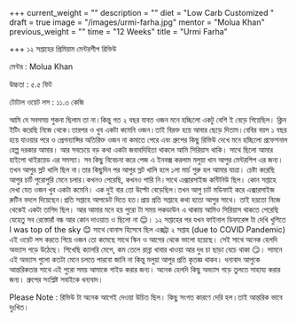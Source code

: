 +++
current_weight = ""
description = ""
diet = "Low Carb Customized "
draft = true
image = "/images/urmi-farha.jpg"
mentor = "Molua Khan"
previous_weight = ""
time = "12 Weeks"
title = "Urmi Farha"

+++
১২ সপ্তাহের প্রিমিয়াম মেন্টরশীপ রিভিউ

মেন্টর : Molua Khan

উচ্চতা : ৫.৫ ফিট

টোটাল ওয়েট লস : ১১.৩ কেজি

আমি যে সবসময় শুকনা ছিলাম তা না।কিন্তু গত ২ বছর যাবত ওজন মনে হচ্ছিলো একটু বেশি ই বেড়ে গিয়েছিল। ক্লিন ইটিং করেছি নিজে থেকে।তারপর ও খুব একটা কমেনি ওজন।তাই বিরক্ত হয়ে আবার ছেড়ে দিতাম।বেবির বয়স ১ বছর হয়ে যাওয়ার পরে ও প্রেগন্যান্সির অতিরিক্ত ওজন না কমাতে পেরে এবং গ্রুপের কিছু রিভিউ দেখে মনে হচ্ছিলো প্রফেশনাল হেল্প দরকার আমার। আর সবচেয়ে বড় কথা একটা জবাবদিহিতা থাকলে আমি সিরিয়াস থাকি। সাথে ছিলো আমার হাইপো থাইরয়েড এর সমস্যা। সব কিছু বিবেচনা করে পেজ এ ইনবক্স করলাম মলুয়া খান আপুর মেন্টরশিপ এর জন্য। তখন আপুর স্লট খালি ছিল না।তার কিছুদিন পর আপুর স্লট খালি হলে ১লা মার্চ শুরু হল আমার যাত্রা। চেষ্টা করেছি আপুর চার্ট পুরোপুরি মেনে চলার।কখনও পেরেছি, কখনও পারি নি।সাথে এক্সারসাইজ কন্টিনিউ ছিল। কোন সপ্তাহে দেখা যেত ওজন খুব একটা কমেনি। এক দুই বার তো উল্টো বেড়েছিল।তখন আপু চাট মডিফাই করে এক্সারসাইজ রুটিন বদলে দিয়েছেন।প্রতি সপ্তাহে আপডেট দিতে হত।প্রায় প্রতি সপ্তাহে কথা হতো আপুর সাথে। তাই হয়তো নিজে থেকেই একটা তাগিদ ছিল। আর আমার মনে হয় পুরো টা সময় লকডাউন এ থাকায় আমিও সিরিয়াস থাকতে পেরেছি যেহেতু সব রেস্তোরাঁ বন্ধ আর কোন দাওয়াত ও ছিলো না 😌। ১২ সপ্তাহের পর যখন ফাইনাল ডিফারেন্স টা দেখি খুশিতে I was top of the sky 😊 সাথে বোনাস হিসেবে ছিল এক্সট্রা ২ সপ্তাহ (due to COVID Pandemic) এই ওয়েট লস করতে গিয়ে ওজন তো কমেছে সাথে স্কিন ও আগের থেকে ভালো হয়েছে। সেই সাথে অনেক হেলদি অভ্যাস গড়ে উঠেছে। শিখেছি ক্যালরি মেপে, কম তেলে রান্না খাবার খাওয়া আর দুধ চা ছাড়া বেচে থাকা 😏। সামনে এই অভ্যাস গুলো কতটা মেনে চলতে পারবো জানি না কিন্তু মলুয়া আপুর প্রতি কৃতজ্ঞ থাকব। ধন্যবাদ আপুকে আন্তরিকতার সাথে এই পুরো সময় আমাকে গাইড করার জন্য। অনেক হেলদি কিছু অভ্যাস গড়ে তুলতে সাহায্য করার জন্য। গ্রুপের সংশ্লিষ্ট সবাইকে ধন্যবাদ।

Please Note : রিভিউ টা অনেক আগেই দেওয়া উচিত ছিল। কিছু সংগত কারণে দেরি হল।তাই আন্তরিক ভাবে দুঃখিত।